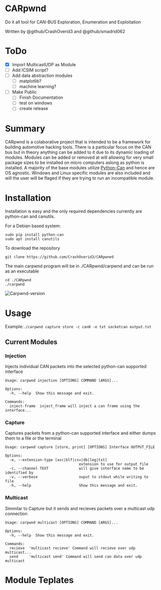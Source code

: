 # CARpwnd
Do it all tool for CAN-BUS Exploration, Enumeration and Exploitation

Written by @github/CrashOverid3 and @github/smadrid062
# ToDo
- [x] Import MulticastUDP as Module
- [ ] Add ICSIM script?
- [ ] Add data abstraction modules
  - [ ] matplotlib?
  - [ ] machine learning?
- [ ] Make Public
  - [ ] Finish Documentation
  - [ ] test on windows
  - [ ] create release
# Summary
CARpwnd is a colaborative project that is intended to be a framework for building automotive hacking tools.  There is a particular focus on the CAN bus but in theory anything can be added to it due to its dynamic loading of modules.  Modules can be added or removed at will allowing for very small package sizes to be installed on micro computers aslong as python is installed.  A majority of the base modules utilize [Python-Can](https://github.com/hardbyte/python-can) and hence are OS agnostic.  Windows and Linux specific modules are also included and will the user will be flaged if they are trying to run an incompatible module.
# Installation
Installation is easy and the only required dependencies currently are python-can and canutils.

For a Debian based system:
```
sudo pip install python-can
sudo apt install canutils
```
To download the repository
```
git clone https://github.com/CrashOverid3/CARpwned
```
The main carpwnd program will be in ./CARpwnd/carpwnd and can be run as an executable
```
cd ./CARpwnd
./carpwnd
```
![Carpwnd-version](https://user-images.githubusercontent.com/119644383/220784241-162628a8-9e38-4042-86dc-818966a70add.png)

# Usage
Example:```./carpwnd capture store -c can0 -e txt socketcan output.txt```
## Current Modules
### Injection
Injects individual CAN packets into the selected python-can supported interface
```
Usage: carpwnd injection [OPTIONS] COMMAND [ARGS]...

Options:
  -h, --help  Show this message and exit.

Commands:
  inject-frame  inject_frame will inject a can frame using the interface...
```
### Capture
Captures packets from a python-can supported interface and either dumps them to a file or the terminal
```
Usage: carpwnd capture [store, print] [OPTIONS] Interface OUTPUT_FILE

Options:
  -e, --extension-type [asc|blf|csv|db|log|txt]
                                  extension to use for output file
  -c, --channel TEXT              will give interface name to be identified by
  -v, --verbose                   ouput to stdout while writing to file
  -h, --help                      Show this message and exit.
```
### Multicast
Simmilar to Capture but it sends and recieves packets over a multicast udp connection
```
Usage: carpwnd multicast [OPTIONS] COMMAND [ARGS]...

Options:
  -h, --help  Show this message and exit.

Commands:
  recieve  'multicast recieve' Command will recieve over udp multicast...
  send     'multicast send' Command will send can data over udp multicast
```
# Module Teplates
